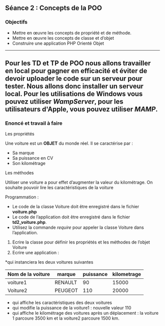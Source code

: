 ## Séance 2 : Concepts de la POO

###	Objectifs

*	Mettre en œuvre les concepts de propriété et de méthode.
*	Mettre en œuvre les concepts de classe et d’objet
*	Construire une application PHP Orienté Objet

----------
Pour les TD et TP de POO nous allons travailler en local pour gagner en efficacité et éviter de devoir uploader le code sur un serveur pour tester. Nous allons donc installer un serveur local. Pour les utilisations de **Windows** vous pouvez utiliser *WampServer*, pour les utilisateurs d'**Apple**, vous pouvez utiliser *MAMP*.
----------

###	Enoncé et travail à faire

Les propriétés

Une voiture est un **OBJET** du monde réel. Il se caractérise par :
*	Sa marque
*	Sa puissance en CV
*	Son kilométrage

Les méthodes

Utiliser une voiture a pour effet d’augmenter la valeur du kilométrage.
On souhaite pouvoir lire les caractéristiques de la voiture



Programmation :

*	Le code de la classe Voiture doit être enregistré dans le fichier **voiture.php**
*	Le code de l’application doit être enregistré dans le fichier **td2_voiture.php**. 
* Utilisez la commande *require* pour appeler la classe Voiture dans l’application.

1.	Ecrire la classe pour définir les propriétés et les méthodes de l’objet Voiture
2.	Ecrire une application :

*qui instanciera les deux voitures suivantes

| Nom de la voiture | marque   | puissance | kilometrage |
| ----------------- | -------- | --------- | ----------- |
| voiture1          | RENAULT  | 90        | 15000       | 
| Voiture2          | PEUGEOT  | 110       | 20000       | 

*	qui affiche les caractéristiques des deux voitures
*	qui modifie la puissance de la voiture1 : nouvelle valeur 110
*	qui affiche le kilométrage des voitures après un déplacement : la voiture 1 parcoure 3500 km et la voiture2 parcoure 1500 km.


